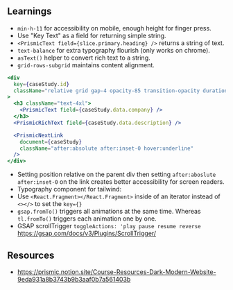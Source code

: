 ## Learnings

- `min-h-11` for accessibility on mobile, enough height for finger press.
- Use "Key Text" as a field for returning simple string.
- `<PrismicText field={slice.primary.heading} />` returns a string of text.
- `text-balance` for extra typography flourish (only works on chrome).
- `asText()` helper to convert rich text to a string.
- `grid-rows-subgrid` maintains content alignment.

```jsx
<div
  key={caseStudy.id}
  className="relative grid gap-4 opacity-85 transition-opacity duration-300 hover:cursor-pointer hover:opacity-100 md:grid-cols-2 md:gap-8 lg:grid-cols-3"
>
  <h3 className="text-4xl">
    <PrismicText field={caseStudy.data.company} />
  </h3>
  <PrismicRichText field={caseStudy.data.description} />

  <PrismicNextLink
    document={caseStudy}
    className="after:absolute after:inset-0 hover:underline"
  />
</div>
```

- Setting position relative on the parent div then setting `after:aboslute after:inset-0` on the link creates better accessibility for screen readers.
- Typography component for tailwind:
- Use `<React.Fragment></React.Fragment>` inside of an iterator instead of `<></>` to set the `key={}`
- `gsap.fromTo()` triggers all animations at the same time. Whereas `tl.fromTo()` triggers each animation one by one.
- GSAP scrollTrigger ```toggleActions: 'play pause resume reverse``` https://gsap.com/docs/v3/Plugins/ScrollTrigger/

## Resources
- https://prismic.notion.site/Course-Resources-Dark-Modern-Website-9eda931a8b3743b9b3aaf0b7a561403b
